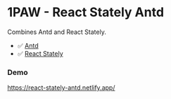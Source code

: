 # 1PAW - React Stately Antd

Combines Antd and React Stately.

 * ✅ [Antd](https://ant.design/)
 * ✅ [React Stately](https://github.com/1productaweek/react-stately)



### Demo

https://react-stately-antd.netlify.app/